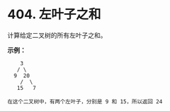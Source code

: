 # 404. 左叶子之和

计算给定二叉树的所有左叶子之和。

**示例：**

```()
    3
   / \
  9  20
    /  \
   15   7

在这个二叉树中，有两个左叶子，分别是 9 和 15，所以返回 24
```
